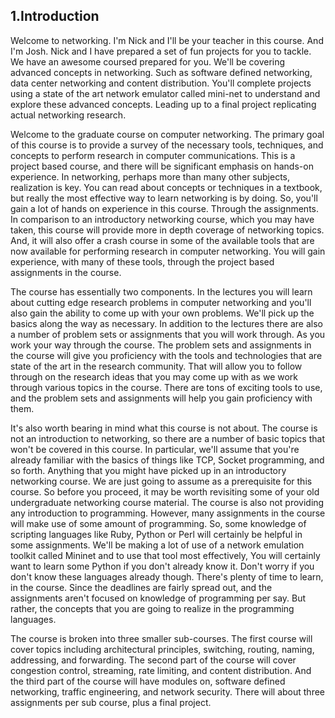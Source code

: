 ## 1.Introduction

Welcome to networking. I'm Nick and I'll be your teacher in this course.
And I'm Josh. Nick and I have prepared a set of fun projects for you to tackle.
We have an awesome coursed prepared for you. We'll be covering advanced concepts in networking. Such as software defined networking, data center networking and content distribution.
You'll complete projects using a state of the art network emulator called mini-net to understand and explore these advanced concepts. Leading up to a final project replicating actual networking research.

Welcome to the graduate course on computer networking.
The primary goal of this course is to provide a survey of the necessary tools, techniques, and concepts to perform research in computer communications. This is a project based course, and there will be significant emphasis on hands-on experience. In networking, perhaps more than many other subjects, realization is key.
You can read about concepts or techniques in a textbook, but really the most effective way to learn networking is by doing. So, you'll gain a lot of hands on experience in this course. Through the assignments. In comparison to an introductory networking course, which you may have taken, this course will provide more in depth coverage of networking topics. And, it will also offer a crash course in some of the available tools that are now available for performing research in computer networking. You will gain experience, with many of these tools, through the project based assignments in the course.

The course has essentially two components. In the lectures you will learn about cutting edge research problems in computer networking and you'll also gain the ability to come up with your own problems. We'll pick up the basics along the way as necessary. In addition to the lectures there are also a number of problem sets or assignments that you will work through.
As you work your way through the course. The problem sets and assignments in the course will give you proficiency with the tools and technologies that are state of the art in the research community. That will allow you to follow through on the research ideas that you may come up with as we work through various topics in the course. There are tons of exciting tools to use, and the problem sets and assignments will help you gain proficiency with them.

It's also worth bearing in mind what this course is not about. The course is not an introduction to networking, so there are a number of basic topics that won't be covered in this course. In particular, we'll assume that you're already familiar with the basics of things like TCP,
Socket programming, and so forth. Anything that you might have picked up in an introductory networking course.
We are just going to assume as a prerequisite for this course. So before you proceed, it may be worth revisiting some of your old undergraduate networking course material. The course is also not providing any introduction to programming. However, many assignments in the course will make use of some amount of programming. So, some knowledge of scripting languages like Ruby, Python or Perl will certainly be helpful in some assignments.
We'll be making a lot of use of a network emulation toolkit called Mininet and to use that tool most effectively, You will certainly want to learn some Python if you don't already know it. Don't worry if you don't know these languages already though.
There's plenty of time to learn, in the course.
Since the deadlines are fairly spread out, and the assignments aren't focused on knowledge of programming per say. But rather, the concepts that you are going to realize in the programming languages.

The course is broken into three smaller sub-courses. The first course will cover topics including architectural principles, switching, routing, naming, addressing, and forwarding. The second part of the course will cover congestion control, streaming, rate limiting, and content distribution.
And the third part of the course will have modules on, software defined networking, traffic engineering, and network security. There will about three assignments per sub course, plus a final project.
